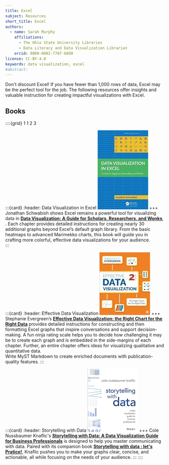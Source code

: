 ```yaml
---
title: Excel
subject: Resources
short_title: Excel
authors:
  - name: Sarah Murphy
    affiliations:
      - The Ohio State University Libraries
      - Data Literacy and Data Visualization Librarian
    orcid: 0000-0002-7787-6890
license: CC-BY-4.0
keywords: data visualization, excel
#abstract: 
---
```


Don't discount Excel! If you have fewer than 1,000 rows of data, Excel may be the perfect tool for the job. The following resources offer insights and valuable instruction for creating impactful visualizations with Excel.

## Books

::::{grid} 1 1 2 3

:::{card}
:header: Data Visualization in Excel
![Data visualization in Excel cover](images/Cover_Schwabish_Excel_small.jpg) 
+++
Jonathan Schwabish shows Excel remains a powerful tool for visualizing data in __[Data Visualization: A Guide for Scholars, Researchers, and Wonks](https://library.ohio-state.edu/record=b10753110~S7)__, . Each chapter provides detailed instructions for creating nearly 30 additional graphs beyond Excel’s default graph library. From the basic heatmaps to advanced Marimekko charts, this book will guide you in crafting more colorful, effective data visualizations for your audience.  
:::

:::{card}
:header: Effective Data Visualization
![Effective data visualization cover](images/Cover_Evergreen_EffectiveDataVisualization2_small.jpg)
+++
Stephanie Evergreen’s __[Effective Data Visualization: the Right Chart for the Right Data](https://library.ohio-state.edu/record=b10327021~S7)__ provides detailed instructions for constructing and then formatting Excel graphs that inspire conversations and support decision-making. A fun ninja rating scale helps you to decide how challenging it may be to create each graph and is embedded in the side-margins of each chapter. Further, an entire chapter offers ideas for visualizing qualitative and quantitative data.  
Write MyST Markdown to create enriched documents with publication-quality features.
:::

:::{card}
:header: Storytelling with Data
![Storytelling with data cover](images/Cover_Knaflic_StorytellingWithData_small.png)
+++
Cole Nussbaumer Knaflic's __[Storytelling with Data: A Data Visualization Guide for Business Professionals](https://library.ohio-state.edu/record=b7927102~S7)__ is designed to help you master communicating with data. Paired with its companion book __[Storytelling with data : let's Pratice!](https://library.ohio-state.edu/record=b8828605~S7)__, Knaflic pushes you to make your graphs clear, concise, and actionable, all while focusing on the needs of your audience.
:::
::::

